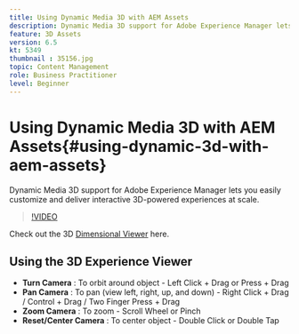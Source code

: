 ```yaml
---
title: Using Dynamic Media 3D with AEM Assets
description: Dynamic Media 3D support for Adobe Experience Manager lets you easily customize and deliver interactive 3D-powered experiences at scale
feature: 3D Assets
version: 6.5
kt: 5349
thumbnail : 35156.jpg
topic: Content Management
role: Business Practitioner
level: Beginner
---
```


# Using Dynamic Media 3D with AEM Assets{#using-dynamic-3d-with-aem-assets}

Dynamic Media 3D support for Adobe Experience Manager lets you easily customize and deliver interactive 3D-powered experiences at scale.

>[!VIDEO](https://video.tv.adobe.com/v/35156/?quality=9&learn=on)

Check out the 3D [Dimensional Viewer](http://s7d1.scene7.com/s7viewers/html5/DimensionalViewer.html?asset=DynamicmediaNA1/canBlue-2&config=DynamicmediaNA1/Dimensional&serverUrl=http://s7d1.scene7.com/is/image/&contenturl=http://s7d1.scene7.com/is/content/) here.


## Using the 3D Experience Viewer

* **Turn Camera** : To orbit around object - Left Click + Drag  or Press + Drag
* **Pan Camera** : To pan (view left, right, up, and down) - Right Click + Drag / Control + Drag / Two Finger Press + Drag
* **Zoom Camera** : To zoom - Scroll Wheel or Pinch
* **Reset/Center Camera** : To center object - Double Click or Double Tap